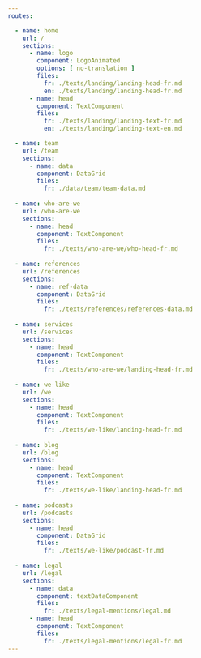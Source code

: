 ```yaml
---
routes: 

  - name: home 
    url: /
    sections: 
      - name: logo
        component: LogoAnimated
        options: [ no-translation ]
        files:
          fr: ./texts/landing/landing-head-fr.md
          en: ./texts/landing/landing-head-fr.md
      - name: head
        component: TextComponent
        files:
          fr: ./texts/landing/landing-text-fr.md
          en: ./texts/landing/landing-text-en.md

  - name: team 
    url: /team
    sections: 
      - name: data
        component: DataGrid
        files:
          fr: ./data/team/team-data.md
  
  - name: who-are-we
    url: /who-are-we
    sections: 
      - name: head
        component: TextComponent
        files:
          fr: ./texts/who-are-we/who-head-fr.md
  
  - name: references
    url: /references
    sections: 
      - name: ref-data
        component: DataGrid
        files:
          fr: ./texts/references/references-data.md
  
  - name: services
    url: /services
    sections: 
      - name: head
        component: TextComponent
        files:
          fr: ./texts/who-are-we/landing-head-fr.md
  
  - name: we-like
    url: /we
    sections: 
      - name: head
        component: TextComponent
        files:
          fr: ./texts/we-like/landing-head-fr.md
  
  - name: blog
    url: /blog
    sections: 
      - name: head
        component: TextComponent
        files:
          fr: ./texts/we-like/landing-head-fr.md
  
  - name: podcasts
    url: /podcasts
    sections: 
      - name: head
        component: DataGrid
        files:
          fr: ./texts/we-like/podcast-fr.md
  
  - name: legal
    url: /legal
    sections: 
      - name: data
        component: textDataComponent
        files:
          fr: ./texts/legal-mentions/legal.md
      - name: head
        component: TextComponent
        files:
          fr: ./texts/legal-mentions/legal-fr.md
--- 
```

